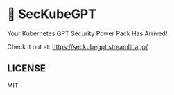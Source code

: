 # 🙈 SecKubeGPT

Your Kubernetes GPT Security Power Pack Has Arrived!

Check it out at: https://seckubegpt.streamlit.app/

## LICENSE

MIT
